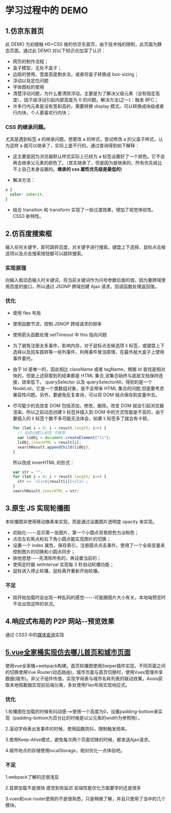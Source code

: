 # 学习过程中的 DEMO

## 1.仿京东首页
此 DEMO 为初接触 H5+CSS 做的仿京东首页，由于技术栈的限制，此页面为静态页面。通过此 DEMO 对以下知识点加深了认识：

- 网页的制作流程；
- 盒子模型，无处不盒子；
- 边距的使用，宽度高度剩余法，或者将盒子转换成 box-sizing；
- 浮动以及定位问题
- 字体图标的使用
- 清楚浮动问题，为什么要清除浮动。主要是为了解决父级元素（没有指定高度），因子级浮动引起内部高度为 0 的问题。解决方法(之一)：触发 BFC；
- 许多行内元素是没有宽和高的，需要转换 display 模式。可以转换成块级或者行内块，个人更喜欢行内块；

### CSS 的继承问题。

尤其是遇到标签 a 的继承问题。想更改 a 的样式，尝试修改 a 的父盒子样式，认为这样 a 就可以继承了，实际上是不行的。通过查询得到如下解释：

- 这主要是因为浏览器默认样式实际上已经为 a 标签设置好了一个颜色。它不会再去继承父元素的颜色了。（其实继承了，但是因为是继承的，所有优先级比不上自己本身设置的。**继承的 css 属性优先级是最低的**)

- 解决方法：

```css
a {
  color: inherit;
}
```

- 结合 transition 和 transform 实现了一些过渡效果，增加了视觉体验性。CSS3 新特性。

## 2.仿百度搜索框
输入任何关键字，即可跳转百度，对关键字进行搜索。键盘上下选择、鼠标点击候选项以及点击搜索按钮都可以跳转搜索。

### 实现原理

向输入框动态输入时关键词，将当前关键词作为问号参数后面的值，因为要跨域使用百度的接口，所以通过 JSONP 跨域创建 Ajax 请求。回调函数处理返回值。

### 优化

- 使用 flex 布局

- 使用函数节流，控制 JSNOP 跨域请求的频率

- 使用箭头函数处理 setTimeout 中 this 指向问题

- 为了避免注册太多事件，影响内存，对于鼠标点击候选项 li 标签，或键盘上下选择以及回车跳转等一些列事件，利用事件冒泡原理，在最外层大盒子上使用事件委托。

- 由于 Id 是唯一的，因此相比 className 或者 tagName，根据 Id 查找是相对快的，但是上述获取到的结果都是 HTML 集合,该集合始终与底层文档保持连接，效率低下。 querySelector 以及 querySelectorAll，得到的是一个 NodeList，它是一个类数组对象，是不会带来 HTML 集合的问题,但是要考虑兼容性问题。另外，要避免反复查询，可以将 DOM 结点保存到变量中去。

- 尽可能少的去改变 DOM 包括添加，修改，删除。改变 DOM 就会引起浏览器渲染。所以之前动态创建 li 标签并插入到 DOM 中的方式性能是不高的，由于要插入的 li 标签个数不多可能无法体会，如果 li 标签多了就会有卡顿。

  ```js
  for (let i = 0; i < result.length; i++) {
    // 动态创建li标签 不推荐
    var liObj = document.createElement("li");
    liObj.innerHTML = result[i];
    searchResult.appendChild(liObj);
  }
  ```

  所以改成 innerHTML 的形式：

  ```js
  var str = "";
  for (let i = 0; i < result.length; i++) {
    str += `<li>${result[i]}</li>`;
  }
  searchResult.innerHTML = str;
  ```

## 3.原生 JS 实现轮播图

本轮播图非使用移动像素来实现，而是通过设置图片透明度 opacity 来实现。

- 初始化-----显示第一张图片，第一个小圆点背景颜色为淡粉色；
- 点击左右焦点和右下角小圆点能实现图片的切换；
- 设置一个 index 属性，保存索引，注册圆点点击事件。使用了一个全局变量来控制图片的切换和小圆点同步；
- 排他思想----先清除所有的，再设置当前的；
- 使用定时器 setInterval 实现每 3 秒自动轮播功能；
- 鼠标进入停止轮播，鼠标离开重新开始轮播。

### 不足

- 刚开始加载时会出现一种乱码的感觉-----可能跟图片大小有关。本地端预览时不会出现这样的状况。

## 4.响应式布局的 P2P 网站--预览效果

通过 CSS3 中的[媒体查询](https://developer.mozilla.org/zh-CN/docs/Web/Guide/CSS/Media_queries)实现

## [5.vue全家桶实现仿去哪儿首页和城市页面](https://github.com/rujinshi/Demo_Front/tree/master/5.travel)

使用vue全家桶+webpack构建。首页轮播图使用Swiper插件实现，不同页面之间的切换使用Vue Router(动态路由)，城市页面与首页切换时，使用Vuex管理共享数据(城市)。非父子组件传值，实现字母表与城市名称列表的联动效果。Axois获取本地假数据实现前后端分离，多处使用Flex布局实现响应式。

### 优化

1.轮播图在加载的时候有抖动感-->使用一个高度为0，设置padding-bottom来实现（padding-bottom为百分比的时候是以父元素的width为参照物）。

2.滚动字母表出发事件的时候，使用函数防抖，限制触发频率。

3.使用Keep-Alive模式，避免每次两个页面切换的时候，都发送Ajax请求。

4.城市地点的存储使用localStorage，相对优化一点体验吧。

### 不足

1.webpack了解的还很浅显

2.首屏加载不是很快 感觉到有延迟 前端性能优化方面要学的还是很多

3.vuex和vue router使用的不是很熟悉，只是稍微了解，并且只使用了当中的几个模块。
